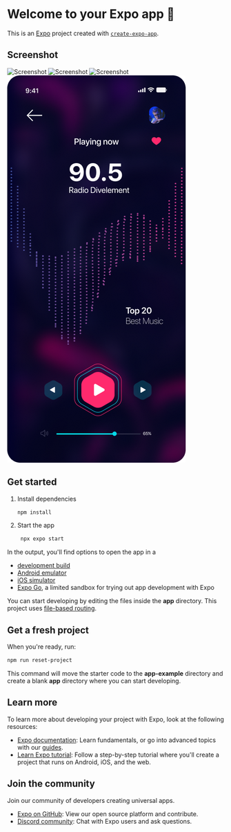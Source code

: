 # Welcome to your Expo app 👋

This is an [Expo](https://expo.dev) project created with [`create-expo-app`](https://www.npmjs.com/package/create-expo-app).

## Screenshot
![Screenshot]('https://github.com/imbrickiy/radio-app/blob/345c148ffc01b95ab5419c6594f4d2b972a9b29e/assets/screens/Welcome.png')
![Screenshot]('https://github.com/imbrickiy/radio-app/blob/345c148ffc01b95ab5419c6594f4d2b972a9b29e/assets/screens/Login.png')
![Screenshot]('https://github.com/imbrickiy/radio-app/blob/345c148ffc01b95ab5419c6594f4d2b972a9b29e/assets/screens/HOME.png')
![Screenshot](https://github.com/imbrickiy/radio-app/blob/345c148ffc01b95ab5419c6594f4d2b972a9b29e/assets/screens/STATION%20DETAILS.png)


## Get started

1. Install dependencies

   ```bash
   npm install
   ```

2. Start the app

   ```bash
    npx expo start
   ```

In the output, you'll find options to open the app in a

- [development build](https://docs.expo.dev/develop/development-builds/introduction/)
- [Android emulator](https://docs.expo.dev/workflow/android-studio-emulator/)
- [iOS simulator](https://docs.expo.dev/workflow/ios-simulator/)
- [Expo Go](https://expo.dev/go), a limited sandbox for trying out app development with Expo

You can start developing by editing the files inside the **app** directory. This project uses [file-based routing](https://docs.expo.dev/router/introduction).

## Get a fresh project

When you're ready, run:

```bash
npm run reset-project
```

This command will move the starter code to the **app-example** directory and create a blank **app** directory where you can start developing.

## Learn more

To learn more about developing your project with Expo, look at the following resources:

- [Expo documentation](https://docs.expo.dev/): Learn fundamentals, or go into advanced topics with our [guides](https://docs.expo.dev/guides).
- [Learn Expo tutorial](https://docs.expo.dev/tutorial/introduction/): Follow a step-by-step tutorial where you'll create a project that runs on Android, iOS, and the web.

## Join the community

Join our community of developers creating universal apps.

- [Expo on GitHub](https://github.com/expo/expo): View our open source platform and contribute.
- [Discord community](https://chat.expo.dev): Chat with Expo users and ask questions.
